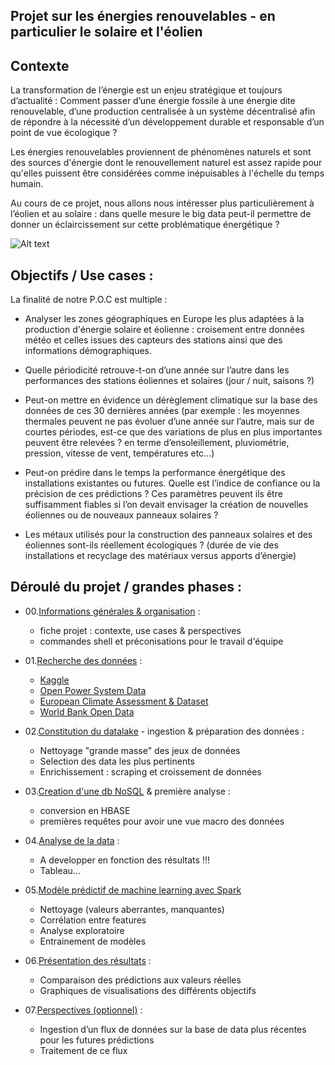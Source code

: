 ## Projet sur les énergies renouvelables - en particulier le solaire et l'éolien

## Contexte

La transformation de l’énergie est un enjeu stratégique et toujours d’actualité : Comment passer d’une énergie fossile à une énergie dite renouvelable, d’une production centralisée à un système décentralisé afin de répondre à la nécessité d’un développement durable et responsable d’un point de vue écologique ? 

Les énergies renouvelables proviennent de phénomènes naturels et sont des sources d'énergie dont le renouvellement naturel est assez rapide pour qu'elles puissent être considérées comme inépuisables à l'échelle du temps humain.

Au cours de ce projet, nous allons nous intéresser plus particulièrement à l’éolien et au solaire : dans quelle mesure le big data peut-il permettre de donner un éclaircissement sur cette problématique énergétique ?

![Alt text](https://github.com/obrunet/Project_Big_Data_Renewable_energies/blob/master/banner.png)

## Objectifs / Use cases :

La finalité de notre P.O.C est multiple :

-	Analyser les zones géographiques en Europe les plus adaptées à la production d'énergie solaire et éolienne : croisement entre données météo et celles issues des capteurs des stations ainsi que des informations démographiques.

-	Quelle périodicité retrouve-t-on d’une année sur l’autre dans les performances des stations éoliennes et solaires (jour / nuit, saisons ?)

-	Peut-on mettre en évidence un dérèglement climatique sur la base des données de ces 30 dernières années (par exemple : les moyennes thermales peuvent ne pas évoluer d’une année sur l’autre, mais sur de courtes périodes, est-ce que des variations de plus en plus importantes peuvent être relevées ? en terme d’ensoleillement, pluviométrie, pression, vitesse de vent, températures etc…)

-	Peut-on prédire dans le temps la performance énergétique des installations existantes ou futures. Quelle est l’indice de confiance ou la précision de ces prédictions ? Ces paramètres peuvent ils être suffisamment fiables si l’on devait envisager la création de nouvelles éoliennes ou de nouveaux panneaux solaires ?

-	Les métaux utilisés pour la construction des panneaux solaires et des éoliennes sont-ils réellement écologiques ? (durée de vie des installations et recyclage des matériaux versus apports d’énergie)


## Déroulé du projet / grandes phases : 

-	00.[Informations générales & organisation](https://github.com/obrunet/Project_Big_Data_Renewable_energies/tree/master/00_infos) :
	- fiche projet : contexte, use cases & perspectives
	- commandes shell et préconisations pour le travail d'équipe

-	01.[Recherche des données](https://github.com/obrunet/Project_Big_Data_Renewable_energies/tree/master/01_datasets) : 
	- [Kaggle](kaggle.com)
	- [Open Power System Data](https://open-power-system-data.org/)
	- [European Climate Assessment & Dataset](https://www.ecad.eu/)
	- [World Bank Open Data](https://data.worldbank.org/)

-	02.[Constitution du datalake](https://github.com/obrunet/Project_Big_Data_Renewable_energies/tree/master/02_datalake) - ingestion & préparation des données :
	- Nettoyage "grande masse" des jeux de données
	- Selection des data les plus pertinents
	- Enrichissement : scraping et croissement de données

-	03.[Creation d'une db NoSQL](https://github.com/obrunet/Project_Big_Data_Renewable_energies/tree/master/03_NoSql) & première analyse :
	- conversion en HBASE
	- premières requêtes pour avoir une vue macro des données


-	04.[Analyse de la data](https://github.com/obrunet/Project_Big_Data_Renewable_energies/tree/master/04_data_analysis) :
	- A developper en fonction des résultats !!!
	- Tableau...

-	05.[Modèle prédictif de machine learning avec Spark](https://github.com/obrunet/Project_Big_Data_Renewable_energies/tree/master/05_spark_ML)
    - Nettoyage (valeurs aberrantes, manquantes)
    - Corrélation entre features
    - Analyse exploratoire
    - Entrainement de modèles

-	06.[Présentation des résultats](https://github.com/obrunet/Project_Big_Data_Renewable_energies/tree/master/06_resultats) :
    -	Comparaison des prédictions aux valeurs réelles
    -	Graphiques de visualisations des différents objectifs

-	07.[Perspectives (optionnel)](https://github.com/obrunet/Project_Big_Data_Renewable_energies/tree/master/07_perspectives) :
    -	Ingestion d’un flux de données sur la base de data plus récentes pour les futures prédictions
    -	Traitement de ce flux

